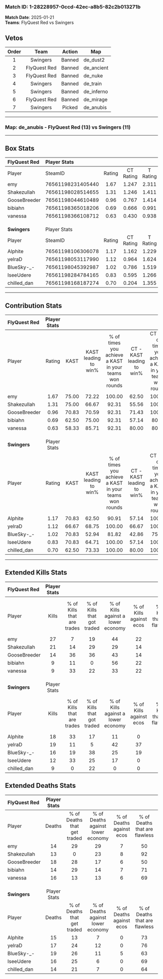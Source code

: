 ### Match ID: 1-28228957-0ccd-42ec-a8b5-82c2b013271b  
**Match Date**: 2025-01-21  
**Teams**: FlyQuest Red vs Swingers  

## Vetos  

| Order | Team | Action | Map |
| :---: | :--: | :----: | --- |
| 1 | Swingers | Banned | de_dust2 |
| 2 | FlyQuest Red | Banned | de_ancient |
| 3 | FlyQuest Red | Banned | de_nuke |
| 4 | Swingers | Banned | de_train |
| 5 | Swingers | Banned | de_inferno |
| 6 | FlyQuest Red | Banned | de_mirage |
| 7 | Swingers | Picked | de_anubis |

---  

### **Map**: de_anubis - FlyQuest Red (13) vs Swingers (11)  
---  

## Box Stats  

| **FlyQuest Red** | Player Stats      |        |           |          |       |       |       |         |        |      |     |
| :- | :- | :-: | :-: | :-: | :-: | :-: | :-: | :-: | :-: | :-: | :-: |
| Player           | SteamID           | Rating | CT Rating | T Rating | KAST  |  ADR  | Kills | Assists | Deaths | K/D  | HS% |
| emy              | 76561198231405440 |  1.67  |   1.247   |  2.311   | 75.00 | 117.1 |  27   |    7    |   14   | 1.93 | 55  |
| Shakezullah      | 76561198028514655 |  1.31  |   1.246   |  1.411   | 75.00 | 72.6  |  21   |    1    |   13   | 1.62 | 19  |
| GooseBreeder     | 76561198044610489 |  0.96  |   0.767   |  1.414   | 70.83 | 75.3  |  14   |    9    |   18   | 0.78 | 57  |
| bibiahn          | 76561198365018206 |  0.69  |   0.666   |  0.991   | 62.50 | 44.8  |   9   |    3    |   14   | 0.64 | 33  |
| vanessa          | 76561198366108712 |  0.63  |   0.430   |  0.938   | 58.33 | 48.0  |   9   |    4    |   16   | 0.56 | 44  |
|                  |                   |        |           |          |       |       |       |         |        |      |     |
|                  |                   |        |           |          |       |       |       |         |        |      |     |
|                  |                   |        |           |          |       |       |       |         |        |      |     |
| **Swingers**     | Player Stats      |        |           |          |       |       |       |         |        |      |     |
| Player           | SteamID           | Rating | CT Rating | T Rating | KAST  |  ADR  | Kills | Assists | Deaths | K/D  | HS% |
| Alphite          | 76561198106306078 |  1.17  |   1.162   |  1.229   | 70.83 | 81.9  |  18   |    3    |   15   | 1.20 | 72  |
| yelraD           | 76561198053117990 |  1.12  |   0.964   |  1.624   | 66.67 | 77.5  |  19   |    4    |   17   | 1.12 | 52  |
| BlueSky-_-       | 76561198045392987 |  1.02  |   0.786   |  1.519   | 70.83 | 84.7  |  16   |    4    |   19   | 0.84 | 56  |
| IseeUdere        | 76561198284784165 |  0.83  |   0.595   |  1.266   | 70.83 | 51.5  |  12   |    2    |   16   | 0.75 | 33  |
| chilled_dan      | 76561198168187274 |  0.70  |   0.204   |  1.355   | 62.50 | 44.6  |   9   |    6    |   14   | 0.64 | 55  |
---  

## Contribution Stats  

| **FlyQuest Red** | Player Stats |       |                      |                                                        |                           |                                                             |                          |                                                            |
| :- | :-: | :-: | :-: | :-: | :-: | :-: | :-: | :-: |
| Player           |    Rating    | KAST  | KAST leading to win% | % of times you achieve a KAST in your teams won rounds | CT - KAST leading to win% | CT - % of times you achieve a KAST in your teams won rounds | T - KAST leading to win% | T - % of times you achieve a KAST in your teams won rounds |
| emy              |     1.67     | 75.00 |        72.22         |                         100.00                         |           62.50           |                           100.00                            |          80.00           |                           100.00                           |
| Shakezullah      |     1.31     | 75.00 |        66.67         |                         92.31                          |           55.56           |                           100.00                            |          77.78           |                           87.50                            |
| GooseBreeder     |     0.96     | 70.83 |        70.59         |                         92.31                          |           71.43           |                           100.00                            |          70.00           |                           87.50                            |
| bibiahn          |     0.69     | 62.50 |        75.00         |                         92.31                          |           57.14           |                            80.00                            |          88.89           |                           100.00                           |
| vanessa          |     0.63     | 58.33 |        85.71         |                         92.31                          |           80.00           |                            80.00                            |          88.89           |                           100.00                           |
|                  |              |       |                      |                                                        |                           |                                                             |                          |                                                            |
|                  |              |       |                      |                                                        |                           |                                                             |                          |                                                            |
|                  |              |       |                      |                                                        |                           |                                                             |                          |                                                            |
| **Swingers**     | Player Stats |       |                      |                                                        |                           |                                                             |                          |                                                            |
| Player           |    Rating    | KAST  | KAST leading to win% | % of times you achieve a KAST in your teams won rounds | CT - KAST leading to win% | CT - % of times you achieve a KAST in your teams won rounds | T - KAST leading to win% | T - % of times you achieve a KAST in your teams won rounds |
| Alphite          |     1.17     | 70.83 |        62.50         |                         90.91                          |           57.14           |                           100.00                            |          66.67           |                           85.71                            |
| yelraD           |     1.12     | 66.67 |        68.75         |                         100.00                         |           66.67           |                           100.00                            |          70.00           |                           100.00                           |
| BlueSky-_-       |     1.02     | 70.83 |        52.94         |                         81.82                          |           42.86           |                            75.00                            |          60.00           |                           85.71                            |
| IseeUdere        |     0.83     | 70.83 |        64.71         |                         100.00                         |           57.14           |                           100.00                            |          70.00           |                           100.00                           |
| chilled_dan      |     0.70     | 62.50 |        73.33         |                         100.00                         |           80.00           |                           100.00                            |          70.00           |                           100.00                           |
---  

## Extended Kills Stats  

| **FlyQuest Red** | Player Stats |                            |                            |                                    |                         |                              |                                 |                                       |                    |           |
| :- | :-: | :-: | :-: | :-: | :-: | :-: | :-: | :-: | :-: | :-: |
| Player           |    Kills     | % of Kills that are trades | % of Kills that got traded | % of Kills against a lower economy | % of Kills against ecos | % of Kills that are flawless | % of Kills that are close duels | % of Kills that are assisted by flash | Pistol Round Kills | AWP Kills |
| emy              |      27      |             7              |             19             |                 44                 |           22            |              74              |                7                |                   4                   |         0          |     2     |
| Shakezullah      |      21      |             14             |             29             |                 29                 |           14            |              81              |                5                |                   5                   |         14         |     2     |
| GooseBreeder     |      14      |             36             |             36             |                 43                 |           14            |              57              |               21                |                   0                   |         0          |     4     |
| bibiahn          |      9       |             11             |             0              |                 56                 |           22            |              67              |                0                |                   0                   |         0          |     0     |
| vanessa          |      9       |             33             |             22             |                 33                 |           22            |              44              |                0                |                   0                   |         0          |     0     |
|                  |              |                            |                            |                                    |                         |                              |                                 |                                       |                    |           |
|                  |              |                            |                            |                                    |                         |                              |                                 |                                       |                    |           |
|                  |              |                            |                            |                                    |                         |                              |                                 |                                       |                    |           |
| **Swingers**     | Player Stats |                            |                            |                                    |                         |                              |                                 |                                       |                    |           |
| Player           |    Kills     | % of Kills that are trades | % of Kills that got traded | % of Kills against a lower economy | % of Kills against ecos | % of Kills that are flawless | % of Kills that are close duels | % of Kills that are assisted by flash | Pistol Round Kills | AWP Kills |
| Alphite          |      18      |             33             |             17             |                 11                 |            0            |              56              |                0                |                  11                   |         0          |     2     |
| yelraD           |      19      |             11             |             5              |                 42                 |           37            |              84              |                0                |                   0                   |         0          |     0     |
| BlueSky-_-       |      16      |             19             |             38             |                 25                 |           19            |              63              |                6                |                  13                   |         0          |     2     |
| IseeUdere        |      12      |             33             |             25             |                 17                 |            0            |              67              |                0                |                   8                   |         5          |     0     |
| chilled_dan      |      9       |             0              |             22             |                 0                  |            0            |              67              |               11                |                   0                   |         0          |     2     |
## Extended Deaths Stats  

| **FlyQuest Red** | Player Stats |                             |                                   |                          |                               |                            |                           |               |
| :- | :-: | :-: | :-: | :-: | :-: | :-: | :-: | :-: |
| Player           |    Deaths    | % of Deaths that get traded | % of Deaths against lower economy | % of Deaths against ecos | % of Deaths that are flawless | % of Deaths that are close | % of Deaths while blinded | Deaths to AWP |
| emy              |      14      |             29              |                29                 |            7             |              50               |             14             |            14             |       0       |
| Shakezullah      |      13      |              0              |                23                 |            8             |              92               |             0              |             8             |       1       |
| GooseBreeder     |      18      |             28              |                17                 |            6             |              50               |             0              |            11             |       1       |
| bibiahn          |      14      |             29              |                14                 |            7             |              71               |             0              |             0             |       2       |
| vanessa          |      16      |             13              |                13                 |            6             |              69               |             0              |             0             |       1       |
|                  |              |                             |                                   |                          |                               |                            |                           |               |
|                  |              |                             |                                   |                          |                               |                            |                           |               |
|                  |              |                             |                                   |                          |                               |                            |                           |               |
| **Swingers**     | Player Stats |                             |                                   |                          |                               |                            |                           |               |
| Player           |    Deaths    | % of Deaths that get traded | % of Deaths against lower economy | % of Deaths against ecos | % of Deaths that are flawless | % of Deaths that are close | % of Deaths while blinded | Deaths to AWP |
| Alphite          |      15      |             13              |                 7                 |            0             |              73               |             0              |             0             |       1       |
| yelraD           |      17      |             24              |                12                 |            0             |              76               |             6              |             6             |       5       |
| BlueSky-_-       |      19      |             26              |                11                 |            5             |              63               |             21             |             5             |       3       |
| IseeUdere        |      16      |             25              |                 6                 |            0             |              69               |             6              |             0             |       4       |
| chilled_dan      |      14      |             21              |                 7                 |            0             |              64               |             0              |             0             |       1       |
